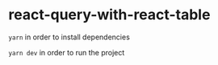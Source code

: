 # react-query-with-react-table

`yarn` in order to install dependencies

`yarn dev` in order to run the project
